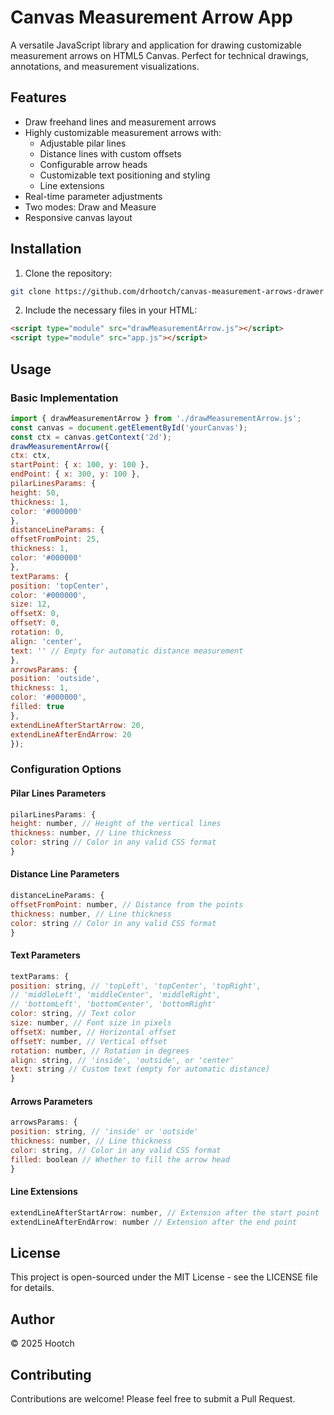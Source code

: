 # Canvas Measurement Arrow App

A versatile JavaScript library and application for drawing customizable measurement arrows on HTML5 Canvas. Perfect for technical drawings, annotations, and measurement visualizations.

## Features

- Draw freehand lines and measurement arrows
- Highly customizable measurement arrows with:
  - Adjustable pilar lines
  - Distance lines with custom offsets
  - Configurable arrow heads
  - Customizable text positioning and styling
  - Line extensions
- Real-time parameter adjustments
- Two modes: Draw and Measure
- Responsive canvas layout

## Installation

1. Clone the repository:

```bash
git clone https://github.com/drhootch/canvas-measurement-arrows-drawer
```

2. Include the necessary files in your HTML:

```html
<script type="module" src="drawMeasurementArrow.js"></script>
<script type="module" src="app.js"></script>
```

## Usage

### Basic Implementation

```javascript
import { drawMeasurementArrow } from './drawMeasurementArrow.js';
const canvas = document.getElementById('yourCanvas');
const ctx = canvas.getContext('2d');
drawMeasurementArrow({
ctx: ctx,
startPoint: { x: 100, y: 100 },
endPoint: { x: 300, y: 100 },
pilarLinesParams: {
height: 50,
thickness: 1,
color: '#000000'
},
distanceLineParams: {
offsetFromPoint: 25,
thickness: 1,
color: '#000000'
},
textParams: {
position: 'topCenter',
color: '#000000',
size: 12,
offsetX: 0,
offsetY: 0,
rotation: 0,
align: 'center',
text: '' // Empty for automatic distance measurement
},
arrowsParams: {
position: 'outside',
thickness: 1,
color: '#000000',
filled: true
},
extendLineAfterStartArrow: 20,
extendLineAfterEndArrow: 20
});
```

### Configuration Options

#### Pilar Lines Parameters

```javascript
pilarLinesParams: {
height: number, // Height of the vertical lines
thickness: number, // Line thickness
color: string // Color in any valid CSS format
}
```

#### Distance Line Parameters

```javascript
distanceLineParams: {
offsetFromPoint: number, // Distance from the points
thickness: number, // Line thickness
color: string // Color in any valid CSS format
}
```

#### Text Parameters

```javascript
textParams: {
position: string, // 'topLeft', 'topCenter', 'topRight',
// 'middleLeft', 'middleCenter', 'middleRight',
// 'bottomLeft', 'bottomCenter', 'bottomRight'
color: string, // Text color
size: number, // Font size in pixels
offsetX: number, // Horizontal offset
offsetY: number, // Vertical offset
rotation: number, // Rotation in degrees
align: string, // 'inside', 'outside', or 'center'
text: string // Custom text (empty for automatic distance)
}
```

#### Arrows Parameters

```javascript
arrowsParams: {
position: string, // 'inside' or 'outside'
thickness: number, // Line thickness
color: string, // Color in any valid CSS format
filled: boolean // Whether to fill the arrow head
}
```

#### Line Extensions

```javascript
extendLineAfterStartArrow: number, // Extension after the start point
extendLineAfterEndArrow: number // Extension after the end point
```

## License

This project is open-sourced under the MIT License - see the LICENSE file for details.

## Author

© 2025 Hootch

## Contributing

Contributions are welcome! Please feel free to submit a Pull Request.
